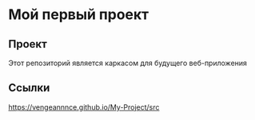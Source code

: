 # Мой первый проект
## Проект
Этот репозиторий является каркасом для будущего веб-приложения
## Ссылки
https://vengeannnce.github.io/My-Project/src

